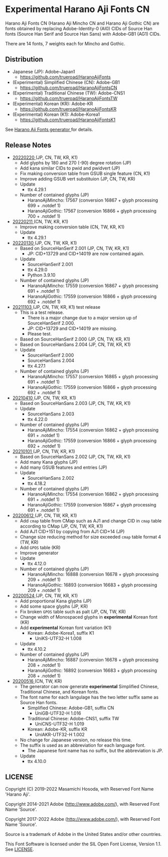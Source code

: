 <!-- -*- coding: utf-8 -*- -->
# Experimental Harano Aji Fonts CN

Harano Aji Fonts CN (Harano Aji Mincho CN and Harano Aji Gothic CN)
are fonts obtained by replacing Adobe-Identity-0 (AI0) CIDs
of Source Han fonts (Source Han Serif and Source Han Sans)
with Adobe-GB1 (AG1) CIDs.

There are 14 fonts, 7 weights each for Mincho and Gothic.

## Distribution

* Japanese (JP): Adobe-Japan1
    + [
https://github.com/trueroad/HaranoAjiFonts
](https://github.com/trueroad/HaranoAjiFonts)
* (Experimental) Simplified Chinese (CN): Adobe-GB1
    + [
https://github.com/trueroad/HaranoAjiFontsCN
](https://github.com/trueroad/HaranoAjiFontsCN)
* (Experimental) Traditional Chinese (TW): Adobe-CNS1
    + [
https://github.com/trueroad/HaranoAjiFontsTW
](https://github.com/trueroad/HaranoAjiFontsTW)
* (Experimental) Korean (KR): Adobe-KR
    + [
https://github.com/trueroad/HaranoAjiFontsKR
](https://github.com/trueroad/HaranoAjiFontsKR)
* (Experimental) Korean (K1): Adobe-Korea1
    + [
https://github.com/trueroad/HaranoAjiFontsK1
](https://github.com/trueroad/HaranoAjiFontsK1)

See [
Harano Aji Fonts generator
](https://github.com/trueroad/HaranoAjiFonts-generator)
for details.

## Release Notes

* [
20220220
](https://github.com/trueroad/HaranoAjiFontsCN/releases/tag/20220220)
(JP, CN, TW, KR, K1)
    + Add glyphs by 180 and 270 (-90) degree rotation (JP)
    + Add kana similar CIDs to pwid and pwidvert (JP)
    + Fix making conversion table from GSUB single feature (CN, K1)
    + Improve adding GSUB vert substituion (JP, CN, TW, KR)
    + Update
        + ttx 4.29.1
    + Number of contained glyphs (JP)
        - HaranoAjiMincho: 17567
          (conversion 16867 + glyph processing 699 + .notdef 1)
        - HaranoAjiGothic: 17567
          (conversion 16866 + glyph processing 700 + .notdef 1)
* [
20220211
](https://github.com/trueroad/HaranoAjiFontsCN/releases/tag/20220211)
(CN, TW, KR, K1)
    + Improve making conversion table (CN, TW, KR, K1)
    + Update
        + ttx 4.29.1
* [
20220130
](https://github.com/trueroad/HaranoAjiFontsCN/releases/tag/20220130)
(JP, CN, TW, KR, K1)
    + Based on SourceHanSerif 2.001 (JP, CN, TW, KR, K1)
        + JP: CID+13729 and CID+14019 are now contained again.
    + Update
        + SourceHanSerif 2.001
        + ttx 4.29.0
        + Python 3.9.10
    + Number of contained glyphs (JP)
        - HaranoAjiMincho: 17559
          (conversion 16867 + glyph processing 691 + .notdef 1)
        - HaranoAjiGothic: 17559
          (conversion 16866 + glyph processing 692 + .notdef 1)
* [
20211103
](https://github.com/trueroad/HaranoAjiFontsCN/releases/tag/20211103)
(JP, CN, TW, KR, K1) test release
    + This is a test release.
        + There is a major change due to a major version up of
          SourceHanSerif 2.000.
        + JP: CID+13729 and CID+14019 are missing.
        + Please test.
    + Based on SourceHanSerif 2.000 (JP, CN, TW, KR, K1)
    + Based on SourceHanSans 2.004 (JP, CN, TW, KR, K1)
    + Update
        + SourceHanSerif 2.000
        + SourceHanSans 2.004
        + ttx 4.27.1
    + Number of contained glyphs (JP)
        - HaranoAjiMincho: 17557
          (conversion 16865 + glyph processing 691 + .notdef 1)
        - HaranoAjiGothic: 17559
          (conversion 16866 + glyph processing 692 + .notdef 1)
* [
20210410
](https://github.com/trueroad/HaranoAjiFontsCN/releases/tag/20210410)
(JP, CN, TW, KR, K1)
    + Based on SourceHanSans 2.003 (JP, CN, TW, KR, K1)
    + Update
        + SourceHanSans 2.003
        + ttx 4.22.0
    + Number of contained glyphs (JP)
        - HaranoAjiMincho: 17554
          (conversion 16862 + glyph processing 691 + .notdef 1)
        - HaranoAjiGothic: 17559
          (conversion 16866 + glyph processing 692 + .notdef 1)
* [
20210101
](https://github.com/trueroad/HaranoAjiFontsCN/releases/tag/20210101)
(JP, CN, TW, KR, K1)
    + Based on SourceHanSans 2.002 (JP, CN, TW, KR, K1)
    + Add many Kana glyphs (JP)
    + Add many GSUB features and entries (JP)
    + Update
        + SourceHanSans 2.002
        + ttx 4.18.2
    + Number of contained glyphs (JP)
        - HaranoAjiMincho: 17554
          (conversion 16862 + glyph processing 691 + .notdef 1)
        - HaranoAjiGothic: 17559
          (conversion 16867 + glyph processing 691 + .notdef 1)
* [
20200612
](https://github.com/trueroad/HaranoAjiFontsCN/releases/tag/20200612)
(JP, CN, TW, KR, K1)
    + Add `cmap` table from CMap such as AJ1
      and change CID in `cmap` table according to CMap (JP, CN, TW, KR, K1)
    + Add AJ1 CID+151 by copying from AJ1 CID+14 (JP)
    + Change size reducing method for size exceeded `cmap` table format 4
      (TW, KR)
    + Add `GPOS` table (KR)
    + Improve generator
    + Update
        + ttx 4.12.0
    + Number of contained glyphs (JP)
        - HaranoAjiMincho: 16888
          (conversion 16678 + glyph processing 209 + .notdef 1)
        - HaranoAjiGothic: 16893
          (conversion 16683 + glyph processing 209 + .notdef 1)
* [
20200524
](https://github.com/trueroad/HaranoAjiFontsCN/releases/tag/20200524)
(JP, CN, TW, KR, K1)
    + Add proportional Kana glyphs (JP)
    + Add some space glyphs (JP, KR)
    + Fix broken `GPOS` table such as palt (JP, CN, TW, KR)
    + Change width of Monospaced glyphs in **experimental** Korean font (KR)
    + Add **experimental** Korean font variation (K1)
        + Korean: Adobe-Korea1, suffix K1
            + UniKS-UTF32-H 1.008
    + Update
        + ttx 4.10.2
    + Number of contained glyphs (JP)
        - HaranoAjiMincho: 16887
          (conversion 16678 + glyph processing 208 + .notdef 1)
        - HaranoAjiGothic: 16892
          (conversion 16683 + glyph processing 208 + .notdef 1)
* [
20200516
](https://github.com/trueroad/HaranoAjiFontsCN/releases/tag/20200516)
(CN, TW, KR)
    + The generator can now generate **experimental**
      Simplified Chinese, Traditional Chinese, and Korean fonts.
    + The font name for each langulage has the two letter suffix
      same as Source Han fonts.
        + Simplified Chinese: Adobe-GB1, suffix CN
            + UniGB-UTF32-H 1.016
        + Traditional Chinese: Adobe-CNS1, suffix TW
            + UniCNS-UTF32-H 1.019
        + Korean: Adobe-KR, suffix KR
            + UniAKR-UTF32-H 1.002
    + No change for Japanese version, no release this time.
    + The suffix is used as an abbreviation for each language font.
        + The Japanese font name has no suffix,
          but the abbreviation is JP.
    + Update
        - ttx 4.10.0

## LICENSE

Copyright (C) 2019-2022
Masamichi Hosoda, with Reserved Font Name 'Harano Aji'.

Copyright 2014-2021 Adobe (http://www.adobe.com/),
with Reserved Font Name 'Source'.

Copyright 2017-2022 Adobe (http://www.adobe.com/),
with Reserved Font Name 'Source'.

Source is a trademark of Adobe in the United States and/or other countries.

This Font Software is licensed under the SIL Open Font License, Version 1.1.
See [LICENSE](LICENSE).
